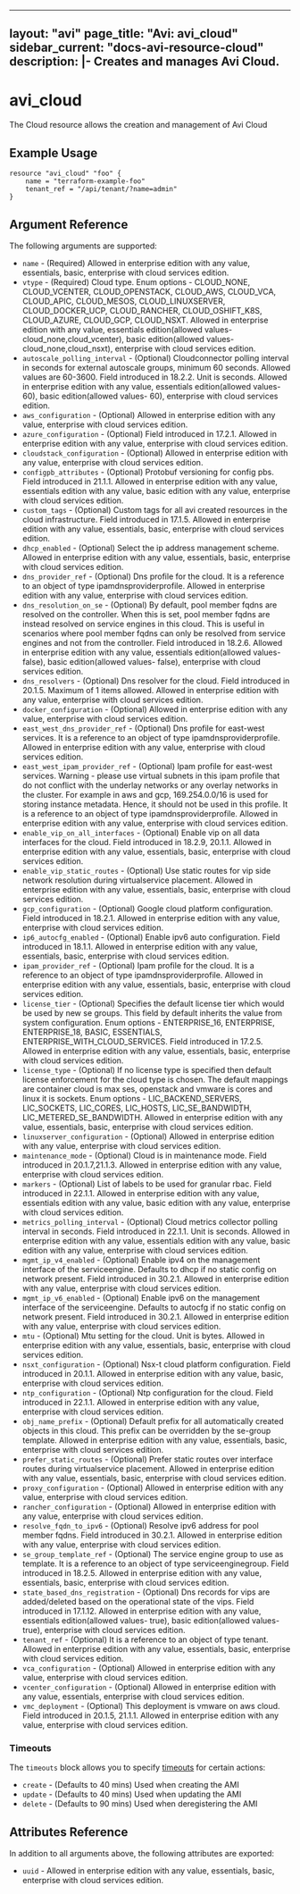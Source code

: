 <!--
    Copyright 2021 VMware, Inc.
    SPDX-License-Identifier: Mozilla Public License 2.0
-->
---
layout: "avi"
page_title: "Avi: avi_cloud"
sidebar_current: "docs-avi-resource-cloud"
description: |-
  Creates and manages Avi Cloud.
---

# avi_cloud

The Cloud resource allows the creation and management of Avi Cloud

## Example Usage

```hcl
resource "avi_cloud" "foo" {
    name = "terraform-example-foo"
    tenant_ref = "/api/tenant/?name=admin"
}
```

## Argument Reference

The following arguments are supported:

* `name` - (Required) Allowed in enterprise edition with any value, essentials, basic, enterprise with cloud services edition.
* `vtype` - (Required) Cloud type. Enum options - CLOUD_NONE, CLOUD_VCENTER, CLOUD_OPENSTACK, CLOUD_AWS, CLOUD_VCA, CLOUD_APIC, CLOUD_MESOS, CLOUD_LINUXSERVER, CLOUD_DOCKER_UCP, CLOUD_RANCHER, CLOUD_OSHIFT_K8S, CLOUD_AZURE, CLOUD_GCP, CLOUD_NSXT. Allowed in enterprise edition with any value, essentials edition(allowed values- cloud_none,cloud_vcenter), basic edition(allowed values- cloud_none,cloud_nsxt), enterprise with cloud services edition.
* `autoscale_polling_interval` - (Optional) Cloudconnector polling interval in seconds for external autoscale groups, minimum 60 seconds. Allowed values are 60-3600. Field introduced in 18.2.2. Unit is seconds. Allowed in enterprise edition with any value, essentials edition(allowed values- 60), basic edition(allowed values- 60), enterprise with cloud services edition.
* `aws_configuration` - (Optional) Allowed in enterprise edition with any value, enterprise with cloud services edition.
* `azure_configuration` - (Optional) Field introduced in 17.2.1. Allowed in enterprise edition with any value, enterprise with cloud services edition.
* `cloudstack_configuration` - (Optional) Allowed in enterprise edition with any value, enterprise with cloud services edition.
* `configpb_attributes` - (Optional) Protobuf versioning for config pbs. Field introduced in 21.1.1. Allowed in enterprise edition with any value, essentials edition with any value, basic edition with any value, enterprise with cloud services edition.
* `custom_tags` - (Optional) Custom tags for all avi created resources in the cloud infrastructure. Field introduced in 17.1.5. Allowed in enterprise edition with any value, essentials, basic, enterprise with cloud services edition.
* `dhcp_enabled` - (Optional) Select the ip address management scheme. Allowed in enterprise edition with any value, essentials, basic, enterprise with cloud services edition.
* `dns_provider_ref` - (Optional) Dns profile for the cloud. It is a reference to an object of type ipamdnsproviderprofile. Allowed in enterprise edition with any value, enterprise with cloud services edition.
* `dns_resolution_on_se` - (Optional) By default, pool member fqdns are resolved on the controller. When this is set, pool member fqdns are instead resolved on service engines in this cloud. This is useful in scenarios where pool member fqdns can only be resolved from service engines and not from the controller. Field introduced in 18.2.6. Allowed in enterprise edition with any value, essentials edition(allowed values- false), basic edition(allowed values- false), enterprise with cloud services edition.
* `dns_resolvers` - (Optional) Dns resolver for the cloud. Field introduced in 20.1.5. Maximum of 1 items allowed. Allowed in enterprise edition with any value, enterprise with cloud services edition.
* `docker_configuration` - (Optional) Allowed in enterprise edition with any value, enterprise with cloud services edition.
* `east_west_dns_provider_ref` - (Optional) Dns profile for east-west services. It is a reference to an object of type ipamdnsproviderprofile. Allowed in enterprise edition with any value, enterprise with cloud services edition.
* `east_west_ipam_provider_ref` - (Optional) Ipam profile for east-west services. Warning - please use virtual subnets in this ipam profile that do not conflict with the underlay networks or any overlay networks in the cluster. For example in aws and gcp, 169.254.0.0/16 is used for storing instance metadata. Hence, it should not be used in this profile. It is a reference to an object of type ipamdnsproviderprofile. Allowed in enterprise edition with any value, enterprise with cloud services edition.
* `enable_vip_on_all_interfaces` - (Optional) Enable vip on all data interfaces for the cloud. Field introduced in 18.2.9, 20.1.1. Allowed in enterprise edition with any value, essentials, basic, enterprise with cloud services edition.
* `enable_vip_static_routes` - (Optional) Use static routes for vip side network resolution during virtualservice placement. Allowed in enterprise edition with any value, essentials, basic, enterprise with cloud services edition.
* `gcp_configuration` - (Optional) Google cloud platform configuration. Field introduced in 18.2.1. Allowed in enterprise edition with any value, enterprise with cloud services edition.
* `ip6_autocfg_enabled` - (Optional) Enable ipv6 auto configuration. Field introduced in 18.1.1. Allowed in enterprise edition with any value, essentials, basic, enterprise with cloud services edition.
* `ipam_provider_ref` - (Optional) Ipam profile for the cloud. It is a reference to an object of type ipamdnsproviderprofile. Allowed in enterprise edition with any value, essentials, basic, enterprise with cloud services edition.
* `license_tier` - (Optional) Specifies the default license tier which would be used by new se groups. This field by default inherits the value from system configuration. Enum options - ENTERPRISE_16, ENTERPRISE, ENTERPRISE_18, BASIC, ESSENTIALS, ENTERPRISE_WITH_CLOUD_SERVICES. Field introduced in 17.2.5. Allowed in enterprise edition with any value, essentials, basic, enterprise with cloud services edition.
* `license_type` - (Optional) If no license type is specified then default license enforcement for the cloud type is chosen. The default mappings are container cloud is max ses, openstack and vmware is cores and linux it is sockets. Enum options - LIC_BACKEND_SERVERS, LIC_SOCKETS, LIC_CORES, LIC_HOSTS, LIC_SE_BANDWIDTH, LIC_METERED_SE_BANDWIDTH. Allowed in enterprise edition with any value, essentials, basic, enterprise with cloud services edition.
* `linuxserver_configuration` - (Optional) Allowed in enterprise edition with any value, enterprise with cloud services edition.
* `maintenance_mode` - (Optional) Cloud is in maintenance mode. Field introduced in 20.1.7,21.1.3. Allowed in enterprise edition with any value, enterprise with cloud services edition.
* `markers` - (Optional) List of labels to be used for granular rbac. Field introduced in 22.1.1. Allowed in enterprise edition with any value, essentials edition with any value, basic edition with any value, enterprise with cloud services edition.
* `metrics_polling_interval` - (Optional) Cloud metrics collector polling interval in seconds. Field introduced in 22.1.1. Unit is seconds. Allowed in enterprise edition with any value, essentials edition with any value, basic edition with any value, enterprise with cloud services edition.
* `mgmt_ip_v4_enabled` - (Optional) Enable ipv4 on the management interface of the serviceengine. Defaults to dhcp if no static config on network present. Field introduced in 30.2.1. Allowed in enterprise edition with any value, enterprise with cloud services edition.
* `mgmt_ip_v6_enabled` - (Optional) Enable ipv6 on the management interface of the serviceengine. Defaults to autocfg if no static config on network present. Field introduced in 30.2.1. Allowed in enterprise edition with any value, enterprise with cloud services edition.
* `mtu` - (Optional) Mtu setting for the cloud. Unit is bytes. Allowed in enterprise edition with any value, essentials, basic, enterprise with cloud services edition.
* `nsxt_configuration` - (Optional) Nsx-t cloud platform configuration. Field introduced in 20.1.1. Allowed in enterprise edition with any value, basic, enterprise with cloud services edition.
* `ntp_configuration` - (Optional) Ntp configuration for the cloud. Field introduced in 22.1.1. Allowed in enterprise edition with any value, enterprise with cloud services edition.
* `obj_name_prefix` - (Optional) Default prefix for all automatically created objects in this cloud. This prefix can be overridden by the se-group template. Allowed in enterprise edition with any value, essentials, basic, enterprise with cloud services edition.
* `prefer_static_routes` - (Optional) Prefer static routes over interface routes during virtualservice placement. Allowed in enterprise edition with any value, essentials, basic, enterprise with cloud services edition.
* `proxy_configuration` - (Optional) Allowed in enterprise edition with any value, enterprise with cloud services edition.
* `rancher_configuration` - (Optional) Allowed in enterprise edition with any value, enterprise with cloud services edition.
* `resolve_fqdn_to_ipv6` - (Optional) Resolve ipv6 address for pool member fqdns. Field introduced in 30.2.1. Allowed in enterprise edition with any value, enterprise with cloud services edition.
* `se_group_template_ref` - (Optional) The service engine group to use as template. It is a reference to an object of type serviceenginegroup. Field introduced in 18.2.5. Allowed in enterprise edition with any value, essentials, basic, enterprise with cloud services edition.
* `state_based_dns_registration` - (Optional) Dns records for vips are added/deleted based on the operational state of the vips. Field introduced in 17.1.12. Allowed in enterprise edition with any value, essentials edition(allowed values- true), basic edition(allowed values- true), enterprise with cloud services edition.
* `tenant_ref` - (Optional) It is a reference to an object of type tenant. Allowed in enterprise edition with any value, essentials, basic, enterprise with cloud services edition.
* `vca_configuration` - (Optional) Allowed in enterprise edition with any value, enterprise with cloud services edition.
* `vcenter_configuration` - (Optional) Allowed in enterprise edition with any value, essentials, enterprise with cloud services edition.
* `vmc_deployment` - (Optional) This deployment is vmware on aws cloud. Field introduced in 20.1.5, 21.1.1. Allowed in enterprise edition with any value, enterprise with cloud services edition.


### Timeouts

The `timeouts` block allows you to specify [timeouts](https://www.terraform.io/docs/configuration/resources.html#timeouts) for certain actions:

* `create` - (Defaults to 40 mins) Used when creating the AMI
* `update` - (Defaults to 40 mins) Used when updating the AMI
* `delete` - (Defaults to 90 mins) Used when deregistering the AMI

## Attributes Reference

In addition to all arguments above, the following attributes are exported:

* `uuid` -  Allowed in enterprise edition with any value, essentials, basic, enterprise with cloud services edition.

